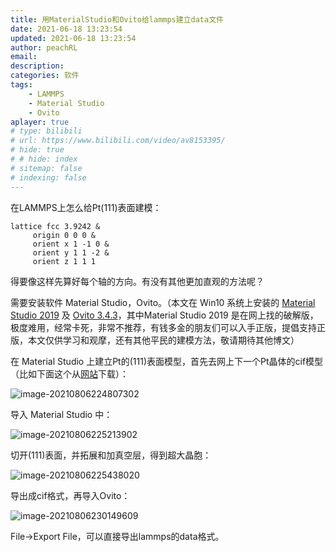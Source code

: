 ```yaml
---
title: 用MaterialStudio和Ovito给lammps建立data文件
date: 2021-06-18 13:23:54
updated: 2021-06-18 13:23:54
author: peachRL
email: 
description: 
categories: 软件
tags: 
	- LAMMPS
	- Material Studio
	- Ovito
aplayer: true
# type: bilibili
# url: https://www.bilibili.com/video/av8153395/
# hide: true
# # hide: index
# sitemap: false
# indexing: false
---
```


在LAMMPS上怎么给Pt(111)表面建模：

```
lattice fcc 3.9242 &
	 origin 0 0 0 &
	 orient x 1 -1 0 &
	 orient y 1 1 -2 &
	 orient z 1 1 1
```

得要像这样先算好每个轴的方向。有没有其他更加直观的方法呢？

<!-- more -->

需要安装软件 Material Studio，Ovito。（本文在 Win10 系统上安装的 [Material Studio 2019](https://www.aliyundrive.com/s/H4Ho5i3f2GG) 及 [Ovito 3.4.3](https://www.ovito.org/)，其中Material Studio 2019 是在网上找的破解版，极度难用，经常卡死，非常不推荐，有钱多金的朋友们可以入手正版，提倡支持正版，本文仅供学习和观摩，还有其他平民的建模方法，敬请期待其他博文）

在 Material Studio 上建立Pt的(111)表面模型，首先去网上下一个Pt晶体的cif模型（比如下面这个从[网站](http://www.crystallography.net/cod/search.html)下载）：

![image-20210806224807302](https://pic.imgdb.cn/item/610d51305132923bf8e2ae10.png)

导入 Material Studio 中：

![image-20210806225213902](https://pic.imgdb.cn/item/610d51305132923bf8e2ae15.png)

切开(111)表面，并拓展和加真空层，得到超大晶胞：

![image-20210806225438020](https://pic.imgdb.cn/item/610d51305132923bf8e2ae1b.png)

导出成cif格式，再导入Ovito：

![image-20210806230149609](https://pic.imgdb.cn/item/610d51305132923bf8e2ae09.png)

File→Export File，可以直接导出lammps的data格式。


